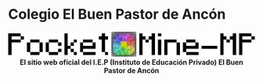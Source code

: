 # Colegio El Buen Pastor de Ancón
<p align="center">
	<a href="https://pmmp.io">
		<!--[if IE]>
			<img src="https://github.com/TheProXD123/ORANGE/images/escudo.png " alt="The PocketMine-MP logo" title="PocketMine" loading="eager" />
		<![endif]-->
		<picture>
			<source srcset="https://raw.githubusercontent.com/pmmp/PocketMine-MP/stable/.github/readme/pocketmine-dark-rgb.gif" media="(prefers-color-scheme: dark)">
			<img src="https://raw.githubusercontent.com/pmmp/PocketMine-MP/stable/.github/readme/pocketmine-rgb.gif" loading="eager" />
		</picture>
	</a><br>
	<b>El sitio web oficial del I.E.P (Instituto de Educación Privado) El Buen Pastor de Ancón
</b>


